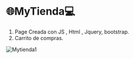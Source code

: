 # :globe_with_meridians:MyTienda:computer:
<ol>
<li>Page Creada con JS , Html , Jquery, bootstrap.</li>
<li>Carrito de compras.</li></ol>

![Mytienda1](https://github.com/user-attachments/assets/16ed0eae-cadb-4a70-be03-e8ff5e53e9ae)


